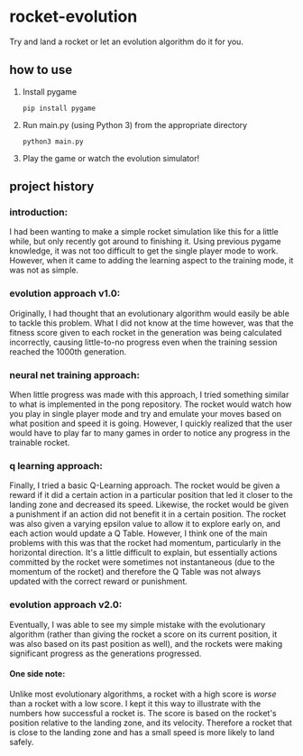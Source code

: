 # rocket-evolution
Try and land a rocket or let an evolution algorithm do it for you.

## how to use
1. Install pygame

   ```
   pip install pygame
   ```
   
2. Run main.py (using Python 3) from the appropriate directory

   ```
   python3 main.py
   ```

3. Play the game or watch the evolution simulator!

## project history
### introduction:
I had been wanting to make a simple rocket simulation like this for a little while, but only recently got around to finishing it. Using previous pygame knowledge, it was not too difficult to get the single player mode to work. However, when it came to adding the learning aspect to the training mode, it was not as simple.

### evolution approach v1.0:
Originally, I had thought that an evolutionary algorithm would easily be able to tackle this problem. What I did not know at the time however, was that the fitness score given to each rocket in the generation was being calculated incorrectly, causing little-to-no progress even when the training session reached the 1000th generation.

### neural net training approach:
When little progress was made with this approach, I tried something similar to what is implemented in the pong repository. The rocket would watch how you play in single player mode and try and emulate your moves based on what position and speed it is going. However, I quickly realized that the user would have to play far to many games in order to notice any progress in the trainable rocket.

### q learning approach:
Finally, I tried a basic Q-Learning approach. The rocket would be given a reward if it did a certain action in a particular position that led it closer to the landing zone and decreased its speed. Likewise, the rocket would be given a punishment if an action did not benefit it in a certain position. The rocket was also given a varying epsilon value to allow it to explore early on, and each action would update a Q Table. However, I think one of the main problems with this was that the rocket had momentum, particularly in the horizontal direction. It's a little difficult to explain, but essentially actions committed by the rocket were sometimes not instantaneous (due to the momentum of the rocket) and therefore the Q Table was not always updated with the correct reward or punishment.

### evolution approach v2.0:
Eventually, I was able to see my simple mistake with the evolutionary algorithm (rather than giving the rocket a score on its current position, it was also based on its past position as well), and the rockets were making significant progress as the generations progressed.
#### One side note:
Unlike most evolutionary algorithms, a rocket with a high score is _worse_ than a rocket with a low score. I kept it this way to illustrate with the numbers how successful a rocket is. The score is based on the rocket's position relative to the landing zone, and its velocity. Therefore a rocket that is close to the landing zone and has a small speed is more likely to land safely.







